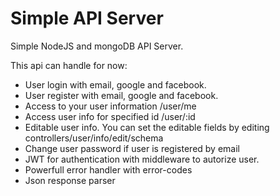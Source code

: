 # Simple API Server
Simple NodeJS and mongoDB API Server.

This api can handle for now:

* User login with email, google and facebook.
* User register with email, google and facebook.
* Access to your user information /user/me
* Access user info for specified id /user/:id
* Editable user info. You can set the editable fields by editing controllers/user/info/edit/schema
* Change user password if user is registered by email
* JWT for authentication with middleware to autorize user.
* Powerfull error handler with error-codes
* Json response parser
